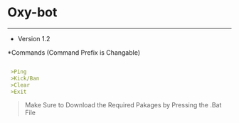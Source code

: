 # Oxy-bot
---
* Version 1.2

*Commands (Command Prefix is Changable)
```markdown

 >Ping 
 >Kick/Ban
 >Clear
 >Exit 

```
>Make Sure to Download the Required Pakages by Pressing the .Bat File
